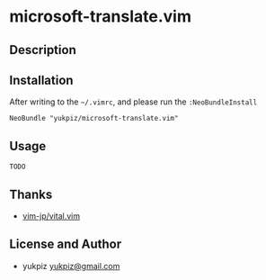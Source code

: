 # microsoft-translate.vim

## Description

## Installation

After writing to the ``~/.vimrc``, and please run the ``:NeoBundleInstall``

~~~
NeoBundle "yukpiz/microsoft-translate.vim"
~~~

## Usage

``TODO``  


## Thanks

* [vim-jp/vital.vim](https://github.com/vim-jp/vital.vim)

## License and Author

* yukpiz <yukpiz@gmail.com>
